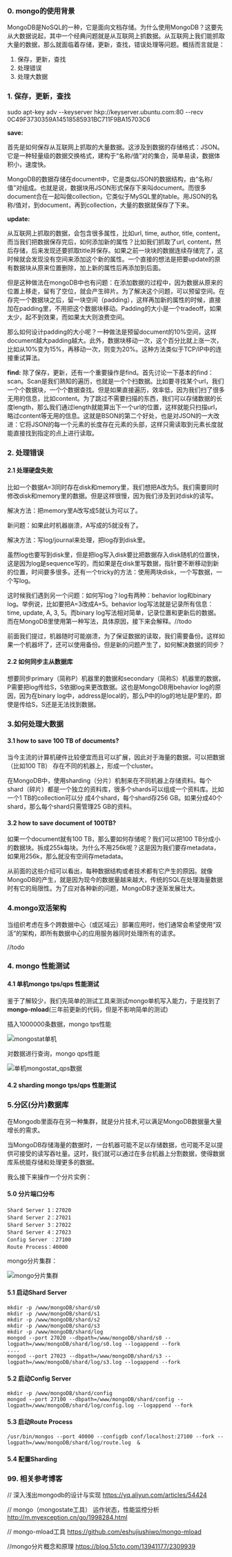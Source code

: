 ### 0. mongo的使用背景
MongoDB是NoSQL的一种，它是面向文档存储。为什么使用MongoDB？这要先从大数据说起，其中一个经典问题就是从互联网上抓数据。从互联网上我们能抓取大量的数据，那么就面临着存储，更新，查找，错误处理等问题。概括而言就是：

1. 保存，更新，查找
2. 处理错误
3. 处理大数据

### 1. 保存，更新，查找
sudo apt-key adv --keyserver hkp://keyserver.ubuntu.com:80 --recv 0C49F3730359A14518585931BC711F9BA15703C6

**save:**

首先是如何保存从互联网上抓取的大量数据。这涉及到数据的存储格式：JSON。它是一种轻量级的数据交换格式，建构于“名称/值”对的集合，简单易读，数据体积小，速度快。
 
MongoDB的数据存储在document中，它是类似JSON的数据结构，由“名称/值”对组成。也就是说，数据块用JSON形式保存下来叫document。而很多document合在一起叫做collection，它类似于MySQL里的table。用JSON的名称/值对，到document，再到collection，大量的数据就保存了下来。

**update:**

从互联网上抓取的数据，会包含很多属性，比如url, time, author, title, content。而当我们把数据保存完后，如何添加新的属性？比如我们抓取了url, content，然后存储，后来发现还要抓取title并保存。如果之前一块块的数据连续存储完了，这时候就会发现没有空间来添加这个新的属性。一个直接的想法是把要update的原有数据块从原来位置删除，加上新的属性后再添加到后面。

但是这种做法在mongoDB中也有问题：在添加数据的过程中，因为数据从原来的位置上移走，留有了空位，就会产生碎片。为了解决这个问题，可以预留空间。在存完一个数据块之后，留一块空间（padding），这样再加新的属性的时候，直接加在padding里，不用把这个数据块移动。Padding的大小是一个tradeoff，如果太少，起不到效果，而如果太大则浪费空间。
 
那么如何设计padding的大小呢？一种做法是预留document的10%空间，这样document越大padding越大。此外，数据块移动一次，这个百分比就上涨一次，比如从10%变为15%，再移动一次，则变为20%。这种方法类似于TCP/IP中的连接重试算法。


**find:**
除了保存，更新，还有一个重要操作是find。首先讨论一下基本的find：scan。Scan是我们熟知的遍历，也就是一个个扫数据。比如要寻找某个url，我们一个个数据块，一个个数据查找。但是如果直接遍历，效率低，因为我们扫了很多无用的信息，比如content。为了跳过不需要扫描的东西，我们可以存储数据的长度length，那么我们通过length就能算出下一个url的位置，这样就能只扫描url，略过content等无用的信息。这就是BSON的第二个好处，也是对JSON的一大改进：它将JSON的每一个元素的长度存在元素的头部，这样只需读取到元素长度就能直接找到指定的点上进行读取。

### 2. 处理错误

#### 2.1 处理硬盘失败

比如一个数据A=3同时存在disk和memory里，我们想把A改为5。我们需要同时修改disk和memory里的数据。但是这样很慢，因为我们涉及到对disk的读写。

解决方法：把memory里A改写成5就认为可以了。

新问题：如果此时机器崩溃，A写成的5就没有了。

解决方法：写log/journal来处理，把log存到disk里。
 
虽然log也要写到disk里，但是把log写入disk要比把数据存入disk随机的位置快，这是因为log是sequence写的，而如果是在disk里写数据，指针要不断移动到新的位置，时间要多很多。还有一个tricky的方法：使用两块disk，一个写数据，一个写log。

这时候我们遇到另一个问题：如何写log？log有两种：behavior log和binary log。举例说，比如要把A=3改成A=5。behavior log写法就是记录所有信息：time, update, A, 3, 5。而binary log写法相对简单，记录位置和更新后的数据。而在MongoDB里使用第一种写法，具体原因，接下来会解释。//todo

前面我们提过，机器随时可能崩溃，为了保证数据的读取，我们需要备份。这样如果一个机器坏了，还可以使用备份。但是新的问题产生了，如何解决数据的同步？

#### 2.2 如何同步主从数据库

想要同步primary（简称P）机器里的数据和secondary（简称S）机器里的数据，P需要把log传给S，S依据log来更改数据。这也是MongoDB用behavior log的原因，因为在binary log中，address是local的，那么P中的log的地址是P里的，即使是传给S，S还是无法找到数据。


### 3.如何处理大数据

#### 3.1 how to save 100 TB of documents?
当今主流的计算机硬件比较便宜而且可以扩展，因此对于海量的数据，可以把数据（比如100 TB） 存在不同的机器上，形成一个cluster。
 
在MongoDB中，使用sharding（分片）机制来在不同机器上存储资料。每个shard（碎片）都是一个独立的资料库，很多个shards可以组成一个资料库。比如一个1 TB的collection可以分 成4个shard，每个shard存256 GB。如果分成40个shard，那么每个shard只需管理25 GB的资料。
 
#### 3.2 how to save document of 100TB?
如果一个document就有100 TB，那么要如何存储呢？我们可以把100 TB分成小的数据块。拆成255k每块。为什么不用256k呢？这是因为我们要存metadata，如果用256k，那么就没有空间存metadata。
 
从前面的这些介绍可以看出，每种数据结构或者技术都有它产生的原因。就像MongoDB的产生，就是因为现今的数据量越来越大，传统的SQL在处理海量数据时有它的局限性。为了应对各种新的问题，MongoDB才逐渐发展壮大。


### 4.mongo双活架构
当组织考虑在多个跨数据中心（或区域云）部署应用时，他们通常会希望使用“双活”的架构，即所有数据中心的应用服务器同时处理所有的请求。


//todo

### 4. mongo 性能测试

#### 4.1 单机mongo tps/qps 性能测试
鉴于了解较少，我们先简单的测试工具来测试mongo单机写入能力，于是找到了**mongo-mload**(三年前更新的代码，但是不影响简单的测试)

插入1000000条数据，mongo tps性能

![mongostat单机](./mongostat单机.png) 

对数据进行查询，mongo qps性能

![单机mongostat_qps数据](./单机mongostat_qps数据.png)

#### 4.2 sharding mongo tps/qps 性能测试







### 5.分区(分片)数据库

在Mongodb里面存在另一种集群，就是分片技术,可以满足MongoDB数据量大量增长的需求。

当MongoDB存储海量的数据时，一台机器可能不足以存储数据，也可能不足以提供可接受的读写吞吐量。这时，我们就可以通过在多台机器上分割数据，使得数据库系统能存储和处理更多的数据。

我么接下来操作一个分片实例：

#### 5.0 分片端口分布
```
Shard Server 1：27020
Shard Server 2：27021
Shard Server 3：27022
Shard Server 4：27023
Config Server ：27100
Route Process：40000
```
mongo分片集群：

![mongo分片集群](./mongo分片集群.png)


#### 5.1 启动Shard Server
```
mkdir -p /www/mongoDB/shard/s0
mkdir -p /www/mongoDB/shard/s1
mkdir -p /www/mongoDB/shard/s2
mkdir -p /www/mongoDB/shard/s3
mkdir -p /www/mongoDB/shard/log
mongod --port 27020 --dbpath=/www/mongoDB/shard/s0 --logpath=/www/mongoDB/shard/log/s0.log --logappend --fork
....
mongod --port 27023 --dbpath=/www/mongoDB/shard/s3 --logpath=/www/mongoDB/shard/log/s3.log --logappend --fork

```
#### 5.2 启动Config Server
```
mkdir -p /www/mongoDB/shard/config
mongod --port 27100 --dbpath=/www/mongoDB/shard/config --logpath=/www/mongoDB/shard/log/config.log --logappend --fork

```

#### 5.3 启动Route Process
```
/usr/bin/mongos --port 40000 --configdb conf/localhost:27100 --fork --logpath=/www/mongoDB/shard/log/route.log  &
```

#### 5.4 配置Sharding



### 99. 相关参考博客


// 深入浅出mongodb的设计与实现 https://yq.aliyun.com/articles/54424

// mongo（mongostate工具） 运作状态，性能监控分析  http://m.myexception.cn/go/1998284.html

// mongo-mload工具 https://github.com/eshujiushiwo/mongo-mload


//mongo分片概念和原理 https://blog.51cto.com/13941177/2309939 